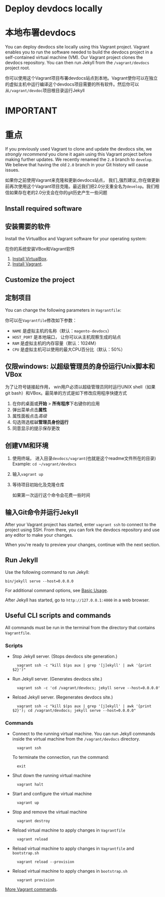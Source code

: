 # Deploy devdocs locally

# 本地布署devdocs

You can deploy devdocs site locally using this Vagrant project. Vagrant enables you to run the software needed to build the devdocs project in a self-contained virtual machine (VM). Our Vagrant project clones the devdocs repository. You can then run Jekyll from the `/vagrant/devdocs` project root.

你可以使用这个Vagrant项目布署devdocs站点到本地。Vagrant使你可以在独立的虚拟主机中运行编译这个devdocs项目需要的所有软件。然后你可以从`/vagrant/devdoc`项目根目录运行Jekyll

# IMPORTANT
# 重点
If you previously used Vagrant to clone and update the devdocs site, we _strongly recommend_ you clone it again using this Vagrant project before making further updates. We recently renamed the `2.0` branch to `develop`. We believe that having the old `2.0` branch in your Git history will cause issues.

如果你之前使用Vagrant来克隆和更新devdocs站点， 我们_强烈建议_你在做更新前再次使用这个Vagrant项目克隆。最近我们把2.0分支重全名为`develop`。我们相信如果存在老的2.0分支会在你的git历史产生一些问题

## Install required software
## 安装需要的软件
Install the VirtualBox and Vagrant software for your operating system:

在你的系统安装VBox和Vagrant软件

1. [Install VirtualBox](https://www.virtualbox.org/wiki/Downloads).
3. [Install Vagrant](https://www.vagrantup.com/).

## Customize the project
## 定制项目

You can change the following parameters in `Vagrantfile`:

你可以在`Vagrantfile`修改如下参数：

- `NAME` 是虚拟主机的名称（默认：`magento-devdocs`）
- `HOST_PORT` 是本地端口， 让你可以从主机观察生成的站点
- `RAM` 是虚拟主机的内存容量（默认：1024M）
- `CPU` 是虚拟主机可以使用的最大CPU百分比（默认：50%）

## 仅限windows: 以超级管理员的身份运行Unix脚本和VBox

为了让符号链接起作用， win用户必须以超级管理员同时运行UNIX shell（如果git bash）和VBox。最简单的方式是如下修改应用程序快捷方式

1. 在你的桌面或**开始** > **所有程序**下右键你的应用
2. 弹出菜单点击**属性**
3. 属性面板点击*高级*
4. 勾选筛选框**以管理员身份运行**
5. 同意显示的提示保存更改

## 创建VM和环境

1. 使用终端， 进入目录`devdocs/vagrant`(也就是这个readme文件所在的目录)
 Example: `cd ~/vagrant/devdocs`
2. 输入`vagrant up`
3. 等待项目初始化及克隆仓库

    如果第一次运行这个命令会花费一些时间

## 输入Git命令并运行Jekyll
After your Vagrant project has started, enter `vagrant ssh` to connect to the project using SSH. From there, you can fork the devdocs repository and use any editor to make your changes.


When you're ready to preview your changes, continue with the next section.

## Run Jekyll
Use the following command to run Jekyll:

    bin/jekyll serve --host=0.0.0.0

For additional command options, see [Basic Usage](https://jekyllrb.com/docs/usage).

After Jekyll has started, go to `http://127.0.0.1:4000` in a web browser.


## Useful CLI scripts and commands

All commands must be run in the terminal from the directory that contains `Vagrantfile`.

### Scripts

- Stop Jekyll server. (Stops devdocs site generation.)

        vagrant ssh -c "kill $(ps aux | grep '[j]ekyll' | awk '{print $2}')"

- Run Jekyll server. (Generates devdocs site.)

        vagrant ssh -c 'cd /vagrant/devdocs; jekyll serve --host=0.0.0.0'

- Reload Jekyll server. (Regenerates devdocs site.)

        vagrant ssh -c "kill $(ps aux | grep '[j]ekyll' | awk '{print $2}'); cd /vagrant/devdocs; jekyll serve --host=0.0.0.0"


### Commands

- Connect to the running virtual machine. You can run Jekyll commands inside the virtual machine from the `/vagrant/devdocs` directory.

        vagrant ssh

  To terminate the connection, run the command:

        exit

- Shut down the running virtual machine

        vagrant halt

- Start and configure the virtual machine

        vagrant up

- Stop and remove the virtual machine

        vagrant destroy

- Reload virtual machine to apply changes in `Vagrantfile`

        vagrant reload

- Reload virtual machine to apply changes in `Vagrantfile` and `bootstrap.sh`

        vagrant reload --provision

- Reload virtual machine to apply changes in `bootstrap.sh`

        vagrant provision

[More Vagrant commands](https://www.vagrantup.com/docs/cli/up.html).
